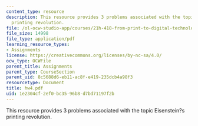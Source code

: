```yaml
---
content_type: resource
description: This resource provides 3 problems associated with the topic Eisenstein?s
  printing revolution.
file: /ol-ocw-studio-app/courses/21h-418-from-print-to-digital-technologies-of-the-word-1450-present-fall-2005/1e2304cf2ef0bc3596b8d7bd71197f2b_hw4.pdf
file_size: 14998
file_type: application/pdf
learning_resource_types:
- Assignments
license: https://creativecommons.org/licenses/by-nc-sa/4.0/
ocw_type: OCWFile
parent_title: Assignments
parent_type: CourseSection
parent_uid: 8c5688d6-eb11-ac8f-e419-235dcb4a98f3
resourcetype: Document
title: hw4.pdf
uid: 1e2304cf-2ef0-bc35-96b8-d7bd71197f2b
---
```

This resource provides 3 problems associated with the topic Eisenstein?s printing revolution.